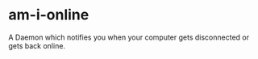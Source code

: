 # am-i-online
A Daemon which notifies you when your computer gets disconnected or gets back online.
